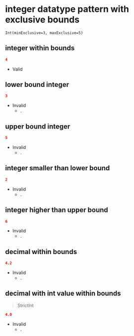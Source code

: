 # integer datatype pattern with exclusive bounds
```jsbp
Int(minExclusive=3, maxExclusive=5)
```

## integer within bounds
```json
4
```
+ Valid

## lower bound integer
```json
3
```
+ Invalid
    - `.`

## upper bound integer
```json
5
```
+ Invalid
    - `.`

## integer smaller than lower bound
```json
2
```
+ Invalid
    - `.`

## integer higher than upper bound
```json
6
```
+ Invalid
    - `.`

## decimal within bounds
```json
4.2
```
+ Invalid
    - `.`

## decimal with int value within bounds
> StrictInt
```json
4.0
```
+ Invalid
    - `.`
